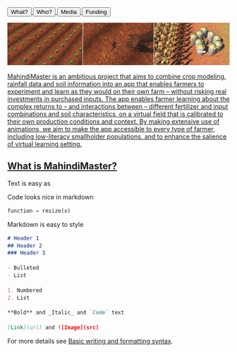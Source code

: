 <a href="#what" target="_blank">
	<button>What?</button>
  
<a href="#who" target="_blank">
	<button>Who?</button>
  
<a href="#media" target="_blank">
	<button>Media</button>
  
  <a href="#funding" target="_blank">
	<button>Funding</button>
    
![banner](assets/img/banner-large.png)

MahindiMaster is an ambitious project that aims to combine crop modeling, rainfall data and soil information into an app that enables farmers to experiment and learn as they would on their own farm – without risking real investments in purchased inputs. The app enables farmer learning about the complex returns to – and interactions between – different fertilizer and input combinations and soil characteristics, on a virtual field that is calibrated to their own production conditions and context. By making extensive use of animations, we aim to make the app accessible to every type of farmer, including low-literacy smallholder populations, and to enhance the salience of virtual learning setting.

## [What is MahindiMaster?](#what)

Text is easy as

Code looks nice in markdown
```python
function = resize(x)
```

Markdown is easy to style
```markdown
# Header 1
## Header 2
### Header 3

- Bulleted
- List

1. Numbered
2. List

**Bold** and _Italic_ and `Code` text

[Link](url) and ![Image](src)
```

For more details see [Basic writing and formatting syntax](https://docs.github.com/en/github/writing-on-github/getting-started-with-writing-and-formatting-on-github/basic-writing-and-formatting-syntax).
